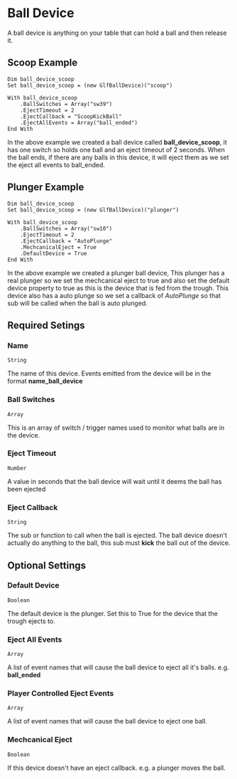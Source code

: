# Ball Device

A ball device is anything on your table that can hold a ball and then release it.

## Scoop Example

```
Dim ball_device_scoop
Set ball_device_scoop = (new GlfBallDevice)("scoop")

With ball_device_scoop
    .BallSwitches = Array("sw39")
    .EjectTimeout = 2
    .EjectCallback = "ScoopKickBall"
    .EjectAllEvents = Array("ball_ended")
End With
```

In the above example we created a ball device called **ball_device_scoop**, it has one switch so holds one ball and an eject timeout of 2 seconds. When the ball ends, if there are any balls in this device, it will eject them as we set the eject all events to ball_ended.

## Plunger Example

```
Dim ball_device_scoop
Set ball_device_scoop = (new GlfBallDevice)("plunger")

With ball_device_scoop
    .BallSwitches = Array("sw10")
    .EjectTimeout = 2
    .EjectCallback = "AutoPlunge"
    .MechcanicalEject = True
    .DefaultDevice = True
End With
```

In the above example we created a plunger ball device, This plunger has a real plunger so we set the mechcanical eject to true and also set the default device property to true as this is the device that is fed from the trough. This device also has a auto plunge so we set a callback of *AutoPlunge* so that sub will be called when the ball is auto plunged.

## Required Setings

### Name
```String```

The name of this device. Events emitted from the device will be in the format **name_ball_device**

### Ball Switches
```Array```

This is an array of switch / trigger names used to monitor what balls are in the device.

### Eject Timeout
```Number```

A value in seconds that the ball device will wait until it deems the ball has been ejected

### Eject Callback
```String```

The sub or function to call when the ball is ejected. The ball device doesn't actually do anything to the ball, this sub must **kick** the ball
out of the device.

## Optional Settings

### Default Device
```Boolean```

The default device is the plunger. Set this to True for the device that the trough ejects to.

### Eject All Events
```Array```

A list of event names that will cause the ball device to eject all it's balls. e.g. **ball_ended**

### Player Controlled Eject Events
```Array```

A list of event names that will cause the ball device to eject one ball.

### Mechcanical Eject
```Boolean```

If this device doesn't have an eject callback. e.g. a plunger moves the ball.